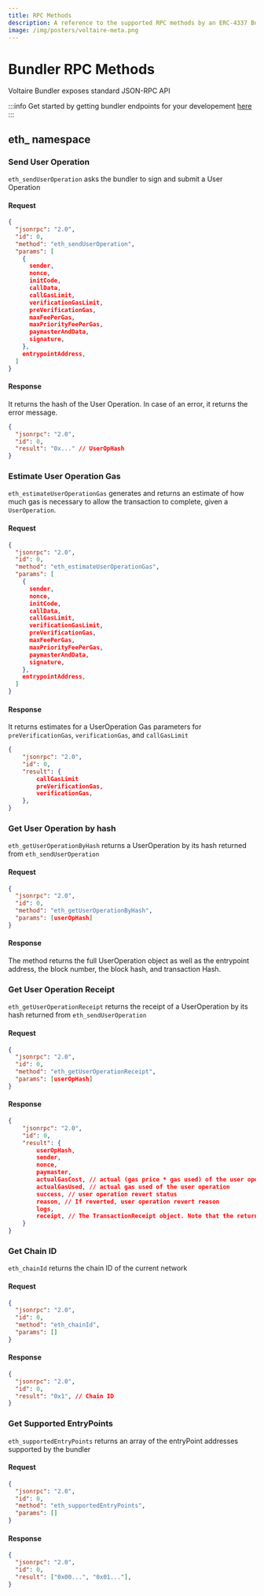 ```yaml
---
title: RPC Methods
description: A reference to the supported RPC methods by an ERC-4337 Bundler
image: /img/posters/voltaire-meta.png
---
```

# Bundler RPC Methods

Voltaire Bundler exposes standard JSON-RPC API

:::info
Get started by getting bundler endpoints for your developement [here](./3-rpc-endpoints.mdx)
:::

## eth_ namespace

### Send User Operation

`eth_sendUserOperation` asks the bundler to sign and submit a User Operation

#### Request
```json
{
  "jsonrpc": "2.0",
  "id": 0,
  "method": "eth_sendUserOperation",
  "params": [
    {
      sender,
      nonce,
      initCode,
      callData,
      callGasLimit,
      verificationGasLimit,
      preVerificationGas,
      maxFeePerGas,
      maxPriorityFeePerGas,
      paymasterAndData,
      signature,
    },
    entrypointAddress,
  ]
}
```
#### Response
It returns the hash of the User Operation. In case of an error, it returns the error message.
```json
{
  "jsonrpc": "2.0",
  "id": 0,
  "result": "0x..." // UserOpHash
}
```

### Estimate User Operation Gas
`eth_estimateUserOperationGas` generates and returns an estimate of how much gas is necessary to allow the transaction to complete, given a `UserOperation`.

#### Request
```json
{
  "jsonrpc": "2.0",
  "id": 0,
  "method": "eth_estimateUserOperationGas",
  "params": [
    {
      sender,
      nonce,
      initCode,
      callData,
      callGasLimit,
      verificationGasLimit,
      preVerificationGas,
      maxFeePerGas,
      maxPriorityFeePerGas,
      paymasterAndData,
      signature,
    },
    entrypointAddress,
  ]
}
```

#### Response
It returns estimates for a UserOperation Gas parameters for `preVerificationGas`, `verificationGas`, and `callGasLimit`
```json
{
    "jsonrpc": "2.0",
    "id": 0,
    "result": {
        callGasLimit
        preVerificationGas,
        verificationGas,
    },
}
```

### Get User Operation by hash

`eth_getUserOperationByHash` returns a UserOperation by its hash returned from `eth_sendUserOperation`

#### Request
```json
{
  "jsonrpc": "2.0",
  "id": 0,
  "method": "eth_getUserOperationByHash",
  "params": [userOpHash]
}
```

#### Response
The method returns the full UserOperation object as well as the entrypoint address, the block number, the block hash, and transaction Hash.

### Get User Operation Receipt

`eth_getUserOperationReceipt` returns the receipt of a UserOperation by its hash returned from `eth_sendUserOperation`

#### Request
```json
{
  "jsonrpc": "2.0",
  "id": 0,
  "method": "eth_getUserOperationReceipt",
  "params": [userOpHash]
}
```

#### Response
```json
{
    "jsonrpc": "2.0",
    "id": 0,
    "result": {
        userOpHash,
        sender,
        nonce,
        paymaster,
        actualGasCost, // actual (gas price * gas used) of the user operation
        actualGasUsed, // actual gas used of the user operation
        success, // user operation revert status
        reason, // If reverted, user operation revert reason
        logs,
        receipt, // The TransactionReceipt object. Note that the returned TransactionReceipt is for the entire bundle, not only for this UserOperation
    }
}
```

### Get Chain ID

`eth_chainId` returns the chain ID of the current network

#### Request
```json
{
  "jsonrpc": "2.0",
  "id": 0,
  "method": "eth_chainId",
  "params": []
}
```

#### Response
```json
{
  "jsonrpc": "2.0",
  "id": 0,
  "result": "0x1", // Chain ID
}
```

### Get Supported EntryPoints

`eth_supportedEntryPoints` returns an array of the entryPoint addresses supported by the bundler

#### Request
```json
{
  "jsonrpc": "2.0",
  "id": 0,
  "method": "eth_supportedEntryPoints",
  "params": []
}
```

#### Response
```json
{
  "jsonrpc": "2.0",
  "id": 0,
  "result": ["0x00...", "0x01..."],
}
```











